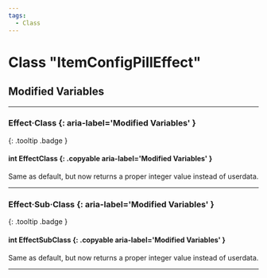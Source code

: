 ```yaml
---
tags:
  - Class
---
```

# Class "ItemConfigPillEffect"

## Modified Variables
___
### Effect·Class {: aria-label='Modified Variables' }
[ ](#){: .tooltip .badge }
#### int EffectClass  {: .copyable aria-label='Modified Variables' }
Same as default, but now returns a proper integer value instead of userdata.

___
### Effect·Sub·Class {: aria-label='Modified Variables' }
[ ](#){: .tooltip .badge }
#### int EffectSubClass  {: .copyable aria-label='Modified Variables' }
Same as default, but now returns a proper integer value instead of userdata.
___
